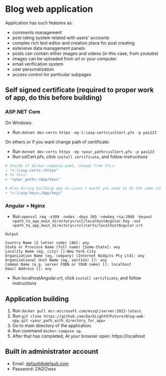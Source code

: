 # Blog web application
Application has such features as:
- comments management
- post rating system related with users' accounts
- complex rich text editor and creation place for post creating
- extensive data management panels
- posts can contain either images and videos (in this case, from youtube)
- images can be uploaded from url or your computer
- email verification system
- user personalization
- access control for particular subpages

## Self signed certificate (required to proper work of app, do this before building)
### ASP.NET Core
On Windows:
- Run `dotnet dev-certs https -ep C:\asp-certs\sslCert.pfx -p pas123`

On others or if you want change path of certificate:
- Run `dotnet dev-certs https -ep <your_path>\sslCert.pfx -p pas123`
- Run sslCert.pfx, click `install certificate`, and follow instructions
```yaml
# Inside of docker-compose.yaml, change from this:
- "c:\\asp-certs:/https"
# To this:
- "<your_path>:/App/keys"

# Also during building app on Linux / macOS you need to do the same stuff with:
- "c:\\asp-keys:/App/keys"
```
### Angular + Nginx
- Run `openssl req -x509 -nodes -days 365 -newkey rsa:2048 -keyout <path_to_app_main_directory>/ssl/localhostAngular.key -out <path_to_app_main_directory>/ssl/certs/localhostAngular.crt`
```
Output

Country Name (2 letter code) [AU]: any
State or Province Name (full name) [Some-State]: any
Locality Name (eg, city) []:New York City
Organization Name (eg, company) [Internet Widgits Pty Ltd]: any
Organizational Unit Name (eg, section) []: any
Common Name (e.g. server FQDN or YOUR name) []: localhost
Email Address []: any
```
- Run localhostAngular.crt, click `install certificate`, and follow instructions

## Application building
1. Run `docker pull mcr.microsoft.com/mssql/server:2022-latest`.
2. Run `git clone https://github.com/DarkLightOfFuture/Blog-web-app.git <your_path_with_directory_for_app>`
3. Go to main directory of the application.
4. Run command `docker-compose up`.
5. After that has completed, At your browser open: https://localhost

## Built in administrator account
- Email: default@default.com
- Password: ZAQ!2wsx
